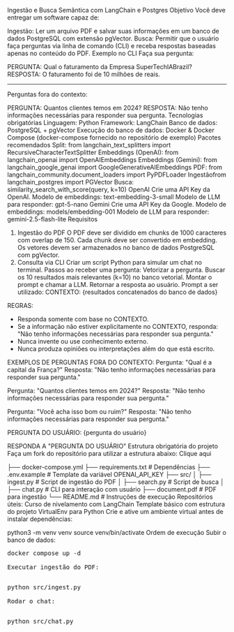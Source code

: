Ingestão e Busca Semântica com LangChain e Postgres
Objetivo
Você deve entregar um software capaz de:

Ingestão: Ler um arquivo PDF e salvar suas informações em um banco de dados PostgreSQL com extensão pgVector.
Busca: Permitir que o usuário faça perguntas via linha de comando (CLI) e receba respostas baseadas apenas no conteúdo do PDF.
Exemplo no CLI
Faça sua pergunta:

PERGUNTA: Qual o faturamento da Empresa SuperTechIABrazil?
RESPOSTA: O faturamento foi de 10 milhões de reais.

---

Perguntas fora do contexto:

PERGUNTA: Quantos clientes temos em 2024?
RESPOSTA: Não tenho informações necessárias para responder sua pergunta.
Tecnologias obrigatórias
Linguagem: Python
Framework: LangChain
Banco de dados: PostgreSQL + pgVector
Execução do banco de dados: Docker & Docker Compose (docker-compose fornecido no repositório de exemplo)
Pacotes recomendados
Split: from langchain_text_splitters import RecursiveCharacterTextSplitter
Embeddings (OpenAI): from langchain_openai import OpenAIEmbeddings
Embeddings (Gemini): from langchain_google_genai import GoogleGenerativeAIEmbeddings
PDF: from langchain_community.document_loaders import PyPDFLoader
Ingestãofrom langchain_postgres import PGVector
Busca: similarity_search_with_score(query, k=10)
OpenAI
Crie uma API Key da OpenAI.
Modelo de embeddings: text-embedding-3-small
Modelo de LLM para responder: gpt-5-nano
Gemini
Crie uma API Key da Google.
Modelo de embeddings: models/embedding-001
Modelo de LLM para responder: gemini-2.5-flash-lite
Requisitos
1. Ingestão do PDF
O PDF deve ser dividido em chunks de 1000 caracteres com overlap de 150.
Cada chunk deve ser convertido em embedding.
Os vetores devem ser armazenados no banco de dados PostgreSQL com pgVector.
2. Consulta via CLI
Criar um script Python para simular um chat no terminal.
Passos ao receber uma pergunta:
Vetorizar a pergunta.
Buscar os 10 resultados mais relevantes (k=10) no banco vetorial.
Montar o prompt e chamar a LLM.
Retornar a resposta ao usuário.
Prompt a ser utilizado:
CONTEXTO:
{resultados concatenados do banco de dados}

REGRAS:
- Responda somente com base no CONTEXTO.
- Se a informação não estiver explicitamente no CONTEXTO, responda:
  "Não tenho informações necessárias para responder sua pergunta."
- Nunca invente ou use conhecimento externo.
- Nunca produza opiniões ou interpretações além do que está escrito.

EXEMPLOS DE PERGUNTAS FORA DO CONTEXTO:
Pergunta: "Qual é a capital da França?"
Resposta: "Não tenho informações necessárias para responder sua pergunta."

Pergunta: "Quantos clientes temos em 2024?"
Resposta: "Não tenho informações necessárias para responder sua pergunta."

Pergunta: "Você acha isso bom ou ruim?"
Resposta: "Não tenho informações necessárias para responder sua pergunta."

PERGUNTA DO USUÁRIO:
{pergunta do usuário}

RESPONDA A "PERGUNTA DO USUÁRIO"
Estrutura obrigatória do projeto
Faça um fork do repositório para utilizar a estrutura abaixo: Clique aqui

├── docker-compose.yml
├── requirements.txt      # Dependências
├── .env.example          # Template da variável OPENAI_API_KEY
├── src/
│   ├── ingest.py         # Script de ingestão do PDF
│   ├── search.py         # Script de busca
│   ├── chat.py           # CLI para interação com usuário
├── document.pdf          # PDF para ingestão
└── README.md             # Instruções de execução
Repositórios úteis:
Curso de nivelamento com LangChain
Template básico com estrutura do projeto
VirtualEnv para Python
Crie e ative um ambiente virtual antes de instalar dependências:

python3 -m venv venv
source venv/bin/activate
Ordem de execução
Subir o banco de dados:

<pre>
docker compose up -d

Executar ingestão do PDF:

<pre>
python src/ingest.py

Rodar o chat:

<pre>
python src/chat.py
